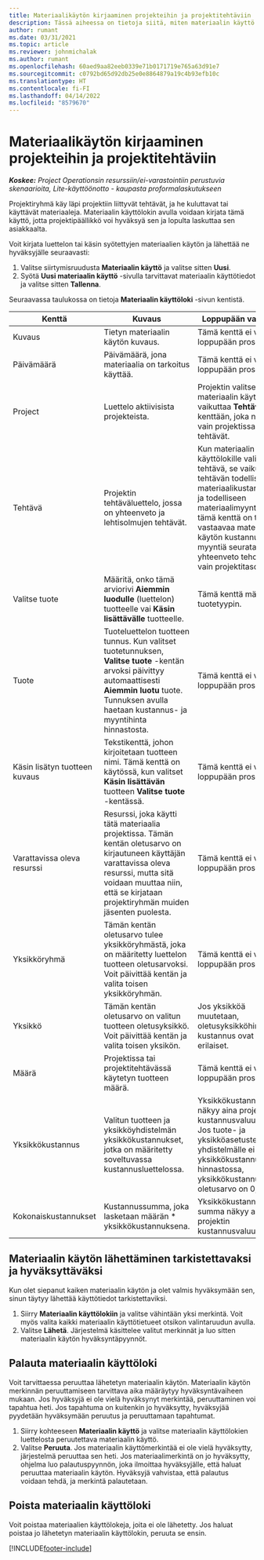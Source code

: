 ```yaml
---
title: Materiaalikäytön kirjaaminen projekteihin ja projektitehtäviin
description: Tässä aiheessa on tietoja siitä, miten materiaalin käyttö kirjataan projekteihin ja projektitehtäviin.
author: rumant
ms.date: 03/31/2021
ms.topic: article
ms.reviewer: johnmichalak
ms.author: rumant
ms.openlocfilehash: 60aed9aa82eeb0339e71b0171719e765a63d91e7
ms.sourcegitcommit: c0792bd65d92db25e0e8864879a19c4b93efb10c
ms.translationtype: HT
ms.contentlocale: fi-FI
ms.lasthandoff: 04/14/2022
ms.locfileid: "8579670"
---
```

# <a name="record-material-usage-on-projects-and-project-tasks"></a>Materiaalikäytön kirjaaminen projekteihin ja projektitehtäviin

_**Koskee:** Project Operationsin resurssiin/ei-varastointiin perustuvia skenaarioita, Lite-käyttöönotto - kaupasta proformalaskutukseen_

Projektiryhmä käy läpi projektiin liittyvät tehtävät, ja he kuluttavat tai käyttävät materiaaleja. Materiaalin käyttölokin avulla voidaan kirjata tämä käyttö, jotta projektipäällikkö voi hyväksyä sen ja lopulta laskuttaa sen asiakkaalta. 

Voit kirjata luettelon tai käsin syötettyjen materiaalien käytön ja lähettää ne hyväksyjälle seuraavasti: 

1. Valitse siirtymisruudusta **Materiaalin käyttö** ja valitse sitten **Uusi**.
2. Syötä **Uusi materiaalin käyttö** -sivulla tarvittavat materiaalin käyttötiedot ja valitse sitten **Tallenna**.

Seuraavassa taulukossa on tietoja **Materiaalin käyttöloki** -sivun kentistä. 

| **Kenttä** | **Kuvaus** | **Loppupään vaikutus** |
| --- | --- | --- |
| Kuvaus | Tietyn materiaalin käytön kuvaus. | Tämä kenttä ei vaikuta loppupään prosessiin. |
| Päivämäärä | Päivämäärä, jona materiaalia on tarkoitus käyttää. | Tämä kenttä ei vaikuta loppupään prosessiin. |
| Project | Luettelo aktiivisista projekteista. | Projektin valitseminen materiaalin käyttölokille vaikuttaa **Tehtävä**-kenttään, joka näyttää vain projektissa olevat tehtävät. |
| Tehtävä | Projektin tehtäväluettelo, jossa on yhteenveto ja lehtisolmujen tehtävät. | Kun materiaalin käyttölokille valitaan tehtävä, se vaikuttaa tehtävän todellisiin materiaalikustannuksiin ja todelliseen materiaalimyyntiin. Jos tämä kenttä on tyhjä, vastaavaa materiaalin käytön kustannusta ja myyntiä seurataan ja yhteenveto tehdään vain projektitasolla. |
| Valitse tuote | Määritä, onko tämä arviorivi **Aiemmin luodulle** (luettelon) tuotteelle vai **Käsin lisättävälle** tuotteelle. | Tämä kenttä määrittää tuotetyypin. |
| Tuote | Tuoteluettelon tuotteen tunnus. Kun valitset tuotetunnuksen, **Valitse tuote** -kentän arvoksi päivittyy automaattisesti **Aiemmin luotu** tuote. Tunnuksen avulla haetaan kustannus- ja myyntihinta hinnastosta. | Tämä kenttä ei vaikuta loppupään prosessiin. |
| Käsin lisätyn tuotteen kuvaus | Tekstikenttä, johon kirjoitetaan tuotteen nimi. Tämä kenttä on käytössä, kun valitset **Käsin lisättävän** tuotteen **Valitse tuote** -kentässä.| Tämä kenttä ei vaikuta loppupään prosessiin. |
| Varattavissa oleva resurssi| Resurssi, joka käytti tätä materiaalia projektissa. Tämän kentän oletusarvo on kirjautuneen käyttäjän varattavissa oleva resurssi, mutta sitä voidaan muuttaa niin, että se kirjataan projektiryhmän muiden jäsenten puolesta. | Tämä kenttä ei vaikuta loppupään prosessiin. |
| Yksikköryhmä | Tämän kentän oletusarvo tulee yksikköryhmästä, joka on määritetty luettelon tuotteen oletusarvoksi. Voit päivittää kentän ja valita toisen yksikköryhmän. | Tämä kenttä ei vaikuta loppupään prosessiin. |
| Yksikkö | Tämän kentän oletusarvo on valitun tuotteen oletusyksikkö. Voit päivittää kentän ja valita toisen yksikön. | Jos yksikköä muutetaan, oletusyksikköhinta ja kustannus ovat erilaiset. |
| Määrä | Projektissa tai projektitehtävässä käytetyn tuotteen määrä. | Tämä kenttä ei vaikuta loppupään prosessiin. |
| Yksikkökustannus | Valitun tuotteen ja yksikköyhdistelmän yksikkökustannukset, jotka on määritetty soveltuvassa kustannusluettelossa. | Yksikkökustannus näkyy aina projektin kustannusvaluuttana. Jos tuote- ja yksikköasetusten yhdistelmälle ei ole yksikkökustannusta hinnastossa, yksikkökustannuksen oletusarvo on 0,00. |
| Kokonaiskustannukset | Kustannussumma, joka lasketaan määrän \* yksikkökustannuksena.| Yksikkökustannuksen summa näkyy aina projektin kustannusvaluuttana. |


## <a name="submit-material-usage-for-review-and-approval"></a>Materiaalin käytön lähettäminen tarkistettavaksi ja hyväksyttäväksi 
Kun olet siepanut kaiken materiaalin käytön ja olet valmis hyväksymään sen, sinun täytyy lähettää käyttötiedot tarkistettaviksi.

1. Siirry **Materiaalin käyttölokiin** ja valitse vähintään yksi merkintä. Voit myös valita kaikki materiaalin käyttötietueet otsikon valintaruudun avulla.
2. Valitse **Lähetä**. Järjestelmä käsittelee valitut merkinnät ja luo sitten materiaalin käytön hyväksyntäpyynnöt.

## <a name="recall-a-material-usage-log"></a>Palauta materiaalin käyttöloki

Voit tarvittaessa peruuttaa lähetetyn materiaalin käytön. Materiaalin käytön merkinnän peruuttamiseen tarvittava aika määräytyy hyväksyntävaiheen mukaan.  Jos hyväksyjä ei ole vielä hyväksynyt merkintää, peruuttaminen voi tapahtua heti. Jos tapahtuma on kuitenkin jo hyväksytty, hyväksyjää pyydetään hyväksymään peruutus ja peruuttamaan tapahtumat.

1. Siirry kohteeseen **Materiaalin käyttö** ja valitse materiaalin käyttölokien luettelosta peruutettava materiaalin käyttö.
2. Valitse **Peruuta**. Jos materiaalin käyttömerkintää ei ole vielä hyväksytty, järjestelmä peruuttaa sen heti. Jos materiaalimerkintä on jo hyväksytty, ohjelma luo palautuspyynnön, joka ilmoittaa hyväksyjälle, että haluat peruuttaa materiaalin käytön. Hyväksyjä vahvistaa, että palautus voidaan tehdä, ja merkintä palautetaan.

## <a name="delete-a-material-usage-log"></a>Poista materiaalin käyttöloki

Voit poistaa materiaalien käyttölokeja, joita ei ole lähetetty. Jos haluat poistaa jo lähetetyn materiaalin käyttölokin, peruuta se ensin.



[!INCLUDE[footer-include](../includes/footer-banner.md)]
